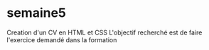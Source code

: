 # semaine5
Creation d'un CV en HTML et CSS
L'objectif recherché est de faire l'exercice demandé dans la formation
